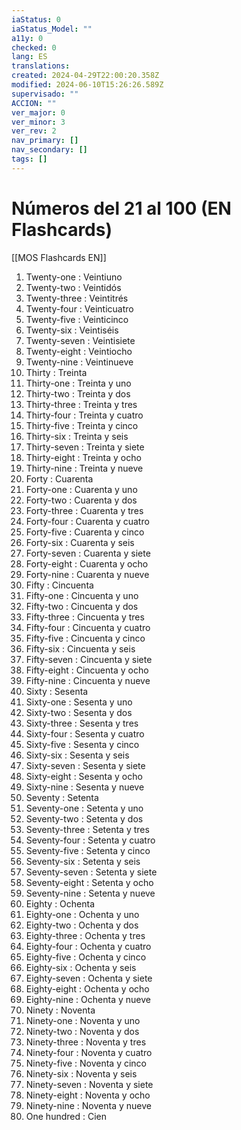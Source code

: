 ```yaml
---
iaStatus: 0
iaStatus_Model: ""
a11y: 0
checked: 0
lang: ES
translations: 
created: 2024-04-29T22:00:20.358Z
modified: 2024-06-10T15:26:26.589Z
supervisado: ""
ACCION: ""
ver_major: 0
ver_minor: 3
ver_rev: 2
nav_primary: []
nav_secondary: []
tags: []
---
```

# Números del 21 al 100 (EN Flashcards)

[[MOS Flashcards EN]]

1. Twenty-one : Veintiuno
2. Twenty-two : Veintidós
3. Twenty-three : Veintitrés
4. Twenty-four : Veinticuatro
5. Twenty-five : Veinticinco
6. Twenty-six : Veintiséis
7. Twenty-seven : Veintisiete
8. Twenty-eight : Veintiocho
9. Twenty-nine : Veintinueve
10. Thirty : Treinta
11. Thirty-one : Treinta y uno
12. Thirty-two : Treinta y dos
13. Thirty-three : Treinta y tres
14. Thirty-four : Treinta y cuatro
15. Thirty-five : Treinta y cinco
16. Thirty-six : Treinta y seis
17. Thirty-seven : Treinta y siete
18. Thirty-eight : Treinta y ocho
19. Thirty-nine : Treinta y nueve
20. Forty : Cuarenta
21. Forty-one : Cuarenta y uno
22. Forty-two : Cuarenta y dos
23. Forty-three : Cuarenta y tres
24. Forty-four : Cuarenta y cuatro
25. Forty-five : Cuarenta y cinco
26. Forty-six : Cuarenta y seis
27. Forty-seven : Cuarenta y siete
28. Forty-eight : Cuarenta y ocho
29. Forty-nine : Cuarenta y nueve
30. Fifty : Cincuenta
31. Fifty-one : Cincuenta y uno
32. Fifty-two : Cincuenta y dos
33. Fifty-three : Cincuenta y tres
34. Fifty-four : Cincuenta y cuatro
35. Fifty-five : Cincuenta y cinco
36. Fifty-six : Cincuenta y seis
37. Fifty-seven : Cincuenta y siete
38. Fifty-eight : Cincuenta y ocho
39. Fifty-nine : Cincuenta y nueve
40. Sixty : Sesenta
41. Sixty-one : Sesenta y uno
42. Sixty-two : Sesenta y dos
43. Sixty-three : Sesenta y tres
44. Sixty-four : Sesenta y cuatro
45. Sixty-five : Sesenta y cinco
46. Sixty-six : Sesenta y seis
47. Sixty-seven : Sesenta y siete
48. Sixty-eight : Sesenta y ocho
49. Sixty-nine : Sesenta y nueve
50. Seventy : Setenta
51. Seventy-one : Setenta y uno
52. Seventy-two : Setenta y dos
53. Seventy-three : Setenta y tres
54. Seventy-four : Setenta y cuatro
55. Seventy-five : Setenta y cinco
56. Seventy-six : Setenta y seis
57. Seventy-seven : Setenta y siete
58. Seventy-eight : Setenta y ocho
59. Seventy-nine : Setenta y nueve
60. Eighty : Ochenta
61. Eighty-one : Ochenta y uno
62. Eighty-two : Ochenta y dos
63. Eighty-three : Ochenta y tres
64. Eighty-four : Ochenta y cuatro
65. Eighty-five : Ochenta y cinco
66. Eighty-six : Ochenta y seis
67. Eighty-seven : Ochenta y siete
68. Eighty-eight : Ochenta y ocho
69. Eighty-nine : Ochenta y nueve
70. Ninety : Noventa
71. Ninety-one : Noventa y uno
72. Ninety-two : Noventa y dos
73. Ninety-three : Noventa y tres
74. Ninety-four : Noventa y cuatro
75. Ninety-five : Noventa y cinco
76. Ninety-six : Noventa y seis
77. Ninety-seven : Noventa y siete
78. Ninety-eight : Noventa y ocho
79. Ninety-nine : Noventa y nueve
80. One hundred : Cien
